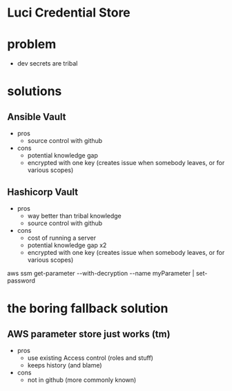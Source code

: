 # Luci Credential Store


# problem 
- dev secrets are tribal

# solutions
## Ansible Vault
- pros
    - source control with github
- cons
    - potential knowledge gap 
    - encrypted with one key (creates issue when somebody leaves, or for various scopes)

## Hashicorp Vault
- pros
    - way better than tribal knowledge
    - source control with github
- cons
    - cost of running a server
    - potential knowledge gap x2 
    - encrypted with one key (creates issue when somebody leaves, or for various scopes)

aws ssm get-parameter --with-decryption --name myParameter | set-password






# the boring fallback solution
## AWS parameter store just works (tm)
- pros
    - use existing Access control (roles and stuff)
    - keeps history (and blame)
- cons
    - not in github (more commonly known)